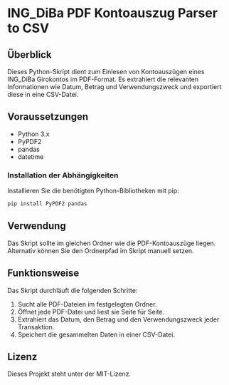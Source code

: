 # ING_DiBa PDF Kontoauszug Parser to CSV

## Überblick

Dieses Python-Skript dient zum Einlesen von Kontoauszügen eines ING_DiBa Girokontos im PDF-Format. 
Es extrahiert die relevanten Informationen wie Datum, Betrag und Verwendungszweck und exportiert diese in eine CSV-Datei.

## Voraussetzungen

- Python 3.x
- PyPDF2
- pandas
- datetime

### Installation der Abhängigkeiten

Installieren Sie die benötigten Python-Bibliotheken mit pip:

```bash
pip install PyPDF2 pandas
```

## Verwendung
Das Skript sollte im gleichen Ordner wie die PDF-Kontoauszüge liegen. Alternativ können Sie den Ordnerpfad im Skript manuell setzen.

## Funktionsweise
Das Skript durchläuft die folgenden Schritte:

1. Sucht alle PDF-Dateien im festgelegten Ordner.
2. Öffnet jede PDF-Datei und liest sie Seite für Seite.
3. Extrahiert das Datum, den Betrag und den Verwendungszweck jeder Transaktion.
4. Speichert die gesammelten Daten in einer CSV-Datei.

## Lizenz
Dieses Projekt steht unter der MIT-Lizenz.
